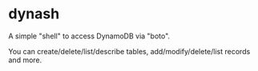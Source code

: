 dynash
======

A simple "shell" to access DynamoDB via "boto".

You can create/delete/list/describe tables, add/modify/delete/list records and more.
